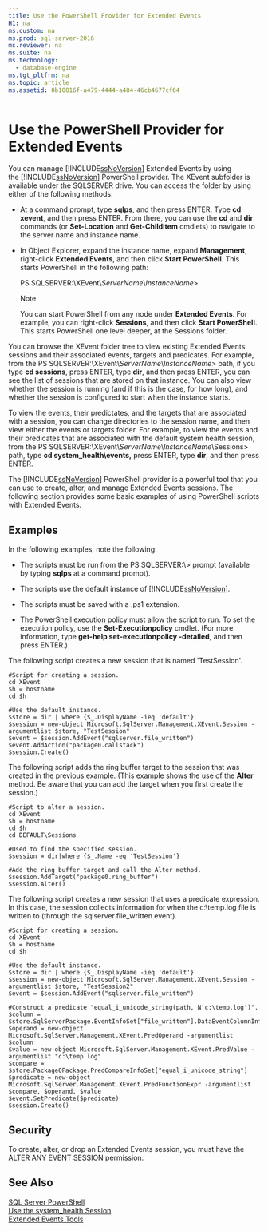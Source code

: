 ```yaml
---
title: Use the PowerShell Provider for Extended Events
H1: na
ms.custom: na
ms.prod: sql-server-2016
ms.reviewer: na
ms.suite: na
ms.technology: 
  - database-engine
ms.tgt_pltfrm: na
ms.topic: article
ms.assetid: 0b10016f-a479-4444-a484-46cb4677cf64
---
```

# Use the PowerShell Provider for Extended Events
  You can manage [!INCLUDE[ssNoVersion](../../Token/Other/ssNoVersion_md.md)] Extended Events by using the [!INCLUDE[ssNoVersion](../../Token/Other/ssNoVersion_md.md)] PowerShell provider. The XEvent subfolder is available under the SQLSERVER drive. You can access the folder by using either of the following methods:  
  
-   At a command prompt, type **sqlps**, and then press ENTER. Type **cd xevent**, and then press ENTER. From there, you can use the **cd** and **dir** commands \(or **Set\-Location** and **Get\-Childitem** cmdlets\) to navigate to the server name and instance name.  
  
-   In Object Explorer, expand the instance name, expand **Management**, right\-click **Extended Events**, and then click **Start PowerShell**. This starts PowerShell in the following path:  
  
     PS SQLSERVER:\\XEvent\\*ServerName*\\*InstanceName*\>  
  
    > [!NOTE]  
    >  You can start PowerShell from any node under **Extended Events**. For example, you can right\-click **Sessions**, and then click **Start PowerShell**. This starts PowerShell one level deeper, at the Sessions folder.  
  
 You can browse the XEvent folder tree to view existing Extended Events sessions and their associated events, targets and predicates. For example, from the PS SQLSERVER:\\XEvent\\*ServerName*\\*InstanceName*\> path, if you type **cd sessions**, press ENTER, type **dir**, and then press ENTER, you can see the list of sessions that are stored on that instance. You can also view whether the session is running \(and if this is the case, for how long\), and whether the session is configured to start when the instance starts.  
  
 To view the events, their predictates, and the targets that are associated with a session, you can change directories to the session name, and then view either the events or targets folder. For example, to view the events and their predicates that are associated with the default system health session, from the PS SQLSERVER:\\XEvent\\*ServerName*\\*InstanceName*\\Sessions\> path, type **cd system\_health\\events,** press ENTER, type **dir**, and then press ENTER.  
  
 The [!INCLUDE[ssNoVersion](../../Token/Other/ssNoVersion_md.md)] PowerShell provider is a powerful tool that you can use to create, alter, and manage Extended Events sessions. The following section provides some basic examples of using PowerShell scripts with Extended Events.  
  
## Examples  
 In the following examples, note the following:  
  
-   The scripts must be run from the PS SQLSERVER:\\\> prompt \(available by typing **sqlps** at a command prompt\).  
  
-   The scripts use the default instance of [!INCLUDE[ssNoVersion](../../Token/Other/ssNoVersion_md.md)].  
  
-   The scripts must be saved with a .ps1 extension.  
  
-   The PowerShell execution policy must allow the script to run. To set the execution policy, use the **Set\-Executionpolicy** cmdlet. \(For more information, type **get\-help set\-executionpolicy \-detailed**, and then press ENTER.\)  
  
 The following script creates a new session that is named 'TestSession'.  
  
```  
#Script for creating a session.  
cd XEvent  
$h = hostname  
cd $h  
  
#Use the default instance.  
$store = dir | where {$_.DisplayName -ieq 'default'}  
$session = new-object Microsoft.SqlServer.Management.XEvent.Session -argumentlist $store, "TestSession"  
$event = $session.AddEvent("sqlserver.file_written")  
$event.AddAction("package0.callstack")  
$session.Create()  
```  
  
 The following script adds the ring buffer target to the session that was created in the previous example. \(This example shows the use of the **Alter** method. Be aware that you can add the target when you first create the session.\)  
  
```  
#Script to alter a session.  
cd XEvent  
$h = hostname  
cd $h  
cd DEFAULT\Sessions  
  
#Used to find the specified session.  
$session = dir|where {$_.Name -eq 'TestSession'}  
  
#Add the ring buffer target and call the Alter method.  
$session.AddTarget("package0.ring_buffer")  
$session.Alter()  
```  
  
 The following script creates a new session that uses a predicate expression. In this case, the session collects information for when the c:\\temp.log file is written to \(through the sqlserver.file\_written event\).  
  
```  
#Script for creating a session.  
cd XEvent  
$h = hostname  
cd $h  
  
#Use the default instance.  
$store = dir | where {$_.DisplayName -ieq 'default'}  
$session = new-object Microsoft.SqlServer.Management.XEvent.Session -argumentlist $store, "TestSession2"  
$event = $session.AddEvent("sqlserver.file_written")  
  
#Construct a predicate "equal_i_unicode_string(path, N'c:\temp.log')".  
$column = $store.SqlServerPackage.EventInfoSet["file_written"].DataEventColumnInfoSet["path"]  
$operand = new-object Microsoft.SqlServer.Management.XEvent.PredOperand -argumentlist $column  
$value = new-object Microsoft.SqlServer.Management.XEvent.PredValue -argumentlist "c:\temp.log"  
$compare = $store.Package0Package.PredCompareInfoSet["equal_i_unicode_string"]  
$predicate = new-object Microsoft.SqlServer.Management.XEvent.PredFunctionExpr -argumentlist $compare, $operand, $value  
$event.SetPredicate($predicate)  
$session.Create()  
```  
  
## Security  
 To create, alter, or drop an Extended Events session, you must have the ALTER ANY EVENT SESSION permission.  
  
## See Also  
 [SQL Server PowerShell](../../Topics/TopicNameNotContainA/SQL-Server-PowerShell.md)   
 [Use the system_health Session](../../Topics/TopicNameNotContainA/Use-the-system_health-Session.md)   
 [Extended Events Tools](../../Topics/TopicNameNotContainA/Extended-Events-Tools.md)  
  
  